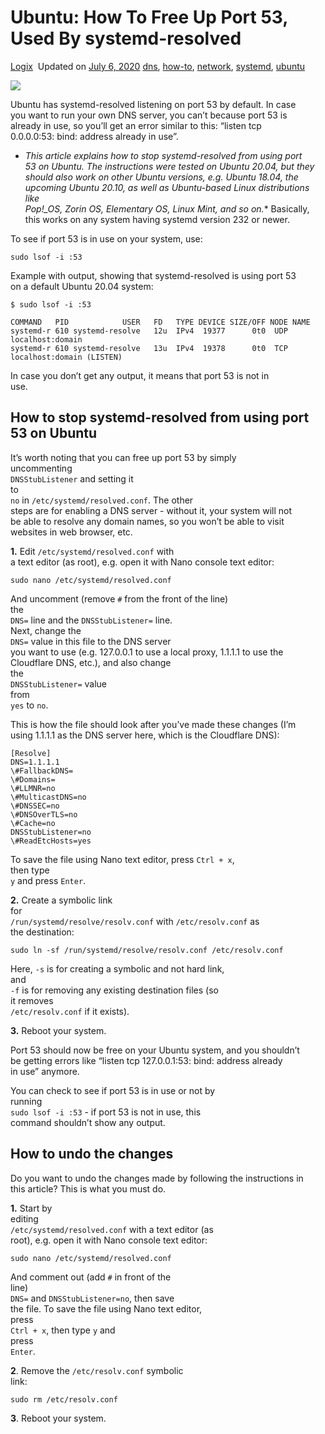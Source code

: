 # Ubuntu: How To Free Up Port 53, Used By systemd-resolved

[Logix](https://draft.blogger.com/profile/03026963810377267607)  Updated on [July 6, 2020](https://www.linuxuprising.com/2020/07/ubuntu-how-to-free-up-port-53-used-by.html) [dns](https://www.linuxuprising.com/search/label/dns?max-results=14), [how-to](https://www.linuxuprising.com/search/label/how-to?max-results=14), [network](https://www.linuxuprising.com/search/label/network?max-results=14), [systemd](https://www.linuxuprising.com/search/label/systemd?max-results=14), [ubuntu](https://www.linuxuprising.com/search/label/ubuntu?max-results=14)

[![](https://www.linuxuprising.com/ezoimgfmt/1.bp.blogspot.com/-WTci5YOGahk/XwNFanRo65I/AAAAAAAAEoo/nK88yA8-9KkkreY7b4TlOHfvJUfZI2SGACLcBGAsYHQ/s640/systemd-resolved-port-53.png?ezimgfmt=rs%3Adevice%2Frscb273-1)](https://www.linuxuprising.com/ezoimgfmt/1.bp.blogspot.com/-WTci5YOGahk/XwNFanRo65I/AAAAAAAAEoo/nK88yA8-9KkkreY7b4TlOHfvJUfZI2SGACLcBGAsYHQ/s640/systemd-resolved-port-53.png?ezimgfmt=rs%3Adevice%2Frscb273-1)

Ubuntu has systemd-resolved listening on port 53 by default. In case  
you want to run your own DNS server, you can’t because port 53 is  
already in use, so you’ll get an error similar to this: “listen tcp  
0.0.0.0:53: bind: address already in use”.  

- *This article explains how to stop systemd-resolved from using port  
    53 on Ubuntu. The instructions were tested on Ubuntu 20.04, but they  
    should also work on other Ubuntu versions, e.g. Ubuntu 18.04, the  
    upcoming Ubuntu 20.10, as well as Ubuntu-based Linux distributions like  
    Pop!_OS, Zorin OS, Elementary OS, Linux Mint, and so on.** Basically,  
    this works on any system having systemd version 232 or newer.  
    

To see if port 53 is in use on your system, use:

```Plain
sudo lsof -i :53
```

Example with output, showing that systemd-resolved is using port 53  
on a default Ubuntu 20.04 system:  

```Plain
$ sudo lsof -i :53

COMMAND   PID            USER   FD   TYPE DEVICE SIZE/OFF NODE NAME
systemd-r 610 systemd-resolve   12u  IPv4  19377      0t0  UDP localhost:domain
systemd-r 610 systemd-resolve   13u  IPv4  19378      0t0  TCP localhost:domain (LISTEN)
```

In case you don’t get any output, it means that port 53 is not in  
use.  

## How to stop systemd-resolved from using port 53 on Ubuntu

It’s worth noting that you can free up port 53 by simply  
uncommenting   
`DNSStubListener` and setting it  
to   
`no` in `/etc/systemd/resolved.conf`. The other  
steps are for enabling a DNS server - without it, your system will not  
be able to resolve any domain names, so you won’t be able to visit  
websites in web browser, etc.  

**1.** Edit `/etc/systemd/resolved.conf` with  
a text editor (as root), e.g. open it with Nano console text editor:  

```Plain
sudo nano /etc/systemd/resolved.conf
```

And uncomment (remove `#` from the front of the line)  
the   
`DNS=` line and the `DNSStubListener=` line.  
Next, change the   
`DNS=` value in this file to the DNS server  
you want to use (e.g. 127.0.0.1 to use a local proxy, 1.1.1.1 to use the  
Cloudflare DNS, etc.), and also change  
the   
`DNSStubListener=` value  
from   
`yes` to `no`.

This is how the file should look after you’ve made these changes (I’m  
using 1.1.1.1 as the DNS server here, which is the Cloudflare DNS):  

```Plain
[Resolve]
DNS=1.1.1.1
\#FallbackDNS=
\#Domains=
\#LLMNR=no
\#MulticastDNS=no
\#DNSSEC=no
\#DNSOverTLS=no
\#Cache=no
DNSStubListener=no
\#ReadEtcHosts=yes
```

To save the file using Nano text editor, press `Ctrl + x`,  
then type   
`y` and press `Enter`.

**2.** Create a symbolic link  
for   
`/run/systemd/resolve/resolv.conf` with `/etc/resolv.conf` as  
the destination:  

```Plain
sudo ln -sf /run/systemd/resolve/resolv.conf /etc/resolv.conf
```

Here, `-s` is for creating a symbolic and not hard link,  
and   
`-f` is for removing any existing destination files (so  
it removes   
`/etc/resolv.conf` if it exists).

**3.** Reboot your system.

Port 53 should now be free on your Ubuntu system, and you shouldn’t  
be getting errors like “listen tcp 127.0.0.1:53: bind: address already  
in use” anymore.  

You can check to see if port 53 is in use or not by  
running   
`sudo lsof -i :53` - if port 53 is not in use, this  
command shouldn’t show any output.  

## How to undo the changes

Do you want to undo the changes made by following the instructions in  
this article? This is what you must do.  

**1.** Start by  
editing   
`/etc/systemd/resolved.conf` with a text editor (as  
root), e.g. open it with Nano console text editor:  

```Plain
sudo nano /etc/systemd/resolved.conf
```

And comment out (add `#` in front of the  
line)   
`DNS=` and `DNSStubListener=no`, then save  
the file. To save the file using Nano text editor,  
press   
`Ctrl + x`, then type `y` and  
press   
`Enter`.

**2**. Remove the `/etc/resolv.conf` symbolic  
link:  

```Plain
sudo rm /etc/resolv.conf
```

**3**. Reboot your system.